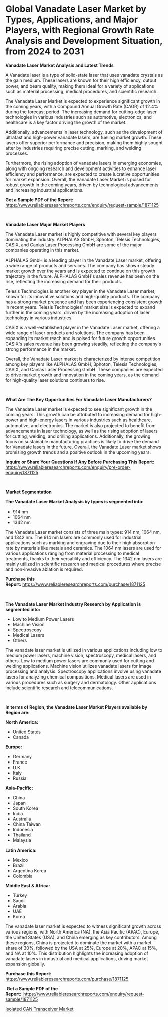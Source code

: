 <p><h1>Global Vanadate Laser Market by Types, Applications, and Major Players, with Regional Growth Rate Analysis and Development Situation, from 2024 to 2031</h1></p><p><strong>Vanadate Laser Market Analysis and Latest Trends</strong></p>
<p><p>A Vanadate laser is a type of solid-state laser that uses vanadate crystals as the gain medium. These lasers are known for their high efficiency, output power, and beam quality, making them ideal for a variety of applications such as material processing, medical procedures, and scientific research.</p><p>The Vanadate Laser Market is expected to experience significant growth in the coming years, with a Compound Annual Growth Rate (CAGR) of 12.4% during the forecast period. The increasing demand for cutting-edge laser technologies in various industries such as automotive, electronics, and healthcare is a key factor driving the growth of the market.</p><p>Additionally, advancements in laser technology, such as the development of ultrafast and high-power vanadate lasers, are fueling market growth. These lasers offer superior performance and precision, making them highly sought after by industries requiring precise cutting, marking, and welding processes.</p><p>Furthermore, the rising adoption of vanadate lasers in emerging economies, along with ongoing research and development activities to enhance laser efficiency and performance, are expected to create lucrative opportunities for market expansion. Overall, the Vanadate Laser Market is poised for robust growth in the coming years, driven by technological advancements and increasing industrial applications.</p></p>
<p><strong>Get a Sample PDF of the Report:&nbsp;</strong> <a href="https://www.reliableresearchreports.com/enquiry/request-sample/1871125">https://www.reliableresearchreports.com/enquiry/request-sample/1871125</a></p>
<p>&nbsp;</p>
<p><strong>Vanadate Laser Major Market Players</strong></p>
<p><p>The Vanadate Laser market is highly competitive with several key players dominating the industry. ALPHALAS GmbH, 3photon, Telesis Technologies, CASIX, and Canlas Laser Processing GmbH are some of the major companies operating in this market.</p><p>ALPHALAS GmbH is a leading player in the Vanadate Laser market, offering a wide range of products and services. The company has shown steady market growth over the years and is expected to continue on this growth trajectory in the future. ALPHALAS GmbH's sales revenue has been on the rise, reflecting the increasing demand for their products.</p><p>Telesis Technologies is another key player in the Vanadate Laser market, known for its innovative solutions and high-quality products. The company has a strong market presence and has been experiencing consistent growth in recent years. Telesis Technologies' market size is expected to expand further in the coming years, driven by the increasing adoption of laser technology in various industries.</p><p>CASIX is a well-established player in the Vanadate Laser market, offering a wide range of laser products and solutions. The company has been expanding its market reach and is poised for future growth opportunities. CASIX's sales revenue has been growing steadily, reflecting the company's strong performance in the market.</p><p>Overall, the Vanadate Laser market is characterized by intense competition among key players like ALPHALAS GmbH, 3photon, Telesis Technologies, CASIX, and Canlas Laser Processing GmbH. These companies are expected to drive market growth and innovation in the coming years, as the demand for high-quality laser solutions continues to rise.</p></p>
<p>&nbsp;</p>
<p><strong>What Are The Key Opportunities For Vanadate Laser Manufacturers?</strong></p>
<p><p>The Vanadate Laser market is expected to see significant growth in the coming years. This growth can be attributed to increasing demand for high-power and high-energy lasers in various industries such as healthcare, automotive, and electronics. The market is also projected to benefit from advancements in laser technology, as well as the rising adoption of lasers for cutting, welding, and drilling applications. Additionally, the growing focus on sustainable manufacturing practices is likely to drive the demand for Vanadate lasers in the future. Overall, the Vanadate Laser market shows promising growth trends and a positive outlook in the upcoming years.</p></p>
<p><strong>Inquire or Share Your Questions If Any Before Purchasing This Report:</strong> <a href="https://www.reliableresearchreports.com/enquiry/pre-order-enquiry/1871125">https://www.reliableresearchreports.com/enquiry/pre-order-enquiry/1871125</a></p>
<p>&nbsp;</p>
<p><strong>Market Segmentation</strong></p>
<p><strong>The Vanadate Laser Market Analysis by types is segmented into:</strong></p>
<p><ul><li>914 nm</li><li>1064 nm</li><li>1342 nm</li></ul></p>
<p><p>The Vanadate Laser market consists of three main types: 914 nm, 1064 nm, and 1342 nm. The 914 nm lasers are commonly used for industrial applications such as marking and engraving due to their high absorption rate by materials like metals and ceramics. The 1064 nm lasers are used for various applications ranging from material processing to medical treatments, thanks to their versatility and efficiency. The 1342 nm lasers are mainly utilized in scientific research and medical procedures where precise and non-invasive ablation is required.</p></p>
<p><strong>Purchase this Report:&nbsp;</strong><a href="https://www.reliableresearchreports.com/purchase/1871125">https://www.reliableresearchreports.com/purchase/1871125</a></p>
<p>&nbsp;</p>
<p><strong>The Vanadate Laser Market Industry Research by Application is segmented into:</strong></p>
<p><ul><li>Low to Medium Power Lasers</li><li>Machine Vision</li><li>Spectroscopy</li><li>Medical Lasers</li><li>Others</li></ul></p>
<p><p>The vanadate laser market is utilized in various applications including low to medium power lasers, machine vision, spectroscopy, medical lasers, and others. Low to medium power lasers are commonly used for cutting and welding applications. Machine vision utilizes vanadate lasers for image processing and analysis. Spectroscopy applications involve using vanadate lasers for analyzing chemical compositions. Medical lasers are used in various procedures such as surgery and dermatology. Other applications include scientific research and telecommunications.</p></p>
<p>&nbsp;</p>
<p><strong>In terms of Region, the Vanadate Laser Market Players available by Region are:</strong></p>
<p>
    <p> <strong> North America: </strong>
        <ul>
            <li>United States</li>
            <li>Canada</li>
        </ul>
        </p> 
    <p> <strong> Europe: </strong>
        <ul>
            <li>Germany</li>
            <li>France</li>
            <li>U.K.</li>
            <li>Italy</li>
            <li>Russia</li>
        </ul>
        </p> 
    <p> <strong> Asia-Pacific: </strong>
        <ul>
            <li>China</li>
            <li>Japan</li>
            <li>South Korea</li>
            <li>India</li>
            <li>Australia</li>
            <li>China Taiwan</li>
            <li>Indonesia</li>
            <li>Thailand</li>
            <li>Malaysia</li>
        </ul>
        </p> 
    <p> <strong> Latin America: </strong>
        <ul>
            <li>Mexico</li>
            <li>Brazil</li>
            <li>Argentina Korea</li>
            <li>Colombia</li>
        </ul>
        </p> 
    <p> <strong> Middle East & Africa: </strong>
        <ul>
            <li>Turkey</li>
            <li>Saudi</li>
            <li>Arabia</li>
            <li>UAE</li>
            <li>Korea</li>
        </ul>
    </p>
    </p>
<p><p>The vanadate laser market is expected to witness significant growth across various regions, with North America (NA), the Asia Pacific (APAC), Europe, the United States (USA), and China emerging as key contributors. Among these regions, China is projected to dominate the market with a market share of 30%, followed by the USA at 25%, Europe at 20%, APAC at 15%, and NA at 10%. This distribution highlights the increasing adoption of vanadate lasers in industrial and medical applications, driving market expansion globally.</p></p>
<p><strong>Purchase this Report: </strong><a href="https://www.reliableresearchreports.com/purchase/1871125">https://www.reliableresearchreports.com/purchase/1871125</a></p>
<p>&nbsp;<strong>Get a Sample PDF of the Report:&nbsp;&nbsp;</strong><a href="https://www.reliableresearchreports.com/enquiry/request-sample/1871125">https://www.reliableresearchreports.com/enquiry/request-sample/1871125</a></p>
<p><strong></strong></p>
<p><p><a href="https://medium.com/@dorothybrooks53/isolated-can-transceiver-market-furnishes-information-on-market-share-market-trends-and-market-dfe047827af3">Isolated CAN Transceiver Market</a></p></p>